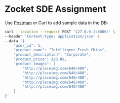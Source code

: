 # Zocket SDE Assignment

Use [Postman](https://www.postman.com/jammutkarsh/workspace/jammutkarsh-apis/request/29627550-7888fc91-1d04-41b8-9550-a2f750a5c8c3?ctx=documentation) or Curl to add sample data in the DB:

```bash
curl --location --request POST '127.0.0.1:8080/' \
--header 'Content-Type: application/json' \
--data '{
    "user_id": 1,
    "product_name": "Intelligent Fresh Chips",
    "product_description": "Corporate",
    "product_price": 320.89,
    "product_images": [
        "http://placeimg.com/640/480",
        "http://placeimg.com/640/480",
        "http://placeimg.com/640/480",
        "http://placeimg.com/640/480",
        "http://placeimg.com/640/480"
    ]
}'
```
